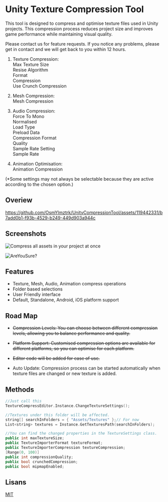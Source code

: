 
# Unity Texture Compression Tool

This tool is designed to compress and optimise texture files used in Unity projects. This compression process reduces project size and improves game performance while maintaining visual quality.

Please contact us for feature requests.
If you notice any problems, please get in contact and we will get back to you within 12 hours.

1. Texture Compression:\
Max Texture Size\
Resise Algorithm\
Format\
Compression\
Use Crunch Compression

2. Mesh Compression:\
Mesh Compression

3. Audio Compression:\
Force To Mono\
Normalised\
Load Type\
Preload Data\
Compression Format\
Quality\
Sample Rate Setting\
Sample Rate

4. Animation Optimisation:\
Animation Compression

(*Some settings may not always be selectable because they are active according to the chosen option.)

## Overiew
https://github.com/OsmYlmztrk/UnityCompressionTool/assets/119442331/b7add0b1-f93b-4529-b249-449d903a944c

## Screenshots

![Compress all assets in your project at once](https://github.com/OsmYlmztrk/TextureCompress/assets/119442331/1d109e38-88b9-475e-840a-8ab14d5b8116)

![AreYouSure?](https://github.com/OsmYlmztrk/TextureCompress/assets/119442331/d6aad9df-9853-4b77-8be7-ed813152ec1a)

  
## Features

- Texture, Mesh, Audio, Animation compress operations
- Folder based selections
- User Friendly interface
- Default, Standalone, Android, iOS platform support

  
## Road Map

- ~~Compression Levels: You can choose between different compression levels, allowing you to balance performance and quality.~~

- ~~Platform Support: Customised compression options are available for different platforms, so you can optimise for each platform.~~

- ~~Editor code will be added for ease of use.~~
  
- Auto Update: Compression process can be started automatically when texture files are changed or new texture is added.


  
## Methods

```c++
//Just call this
TextureCompressEditor.Instance.ChangeTextureSettings();

//Textures under this folder will be affected.
string[] searchInFolders = { "Assets/Textures" };// For now
List<string> textures = Instance.GetTexturesPath(searchInFolders);

//You can find the changed properties in the TextureSettings class.
public int maxTextureSize;
public TextureImporterFormat textureFormat;
public TextureImporterCompression textureCompression;
[Range(0, 100)] 
public int compressionQuality;
public bool crunchedCompression;
public bool mipmapEnabled;
```

  
## Lisans

[MIT](https://choosealicense.com/licenses/mit/)

  
